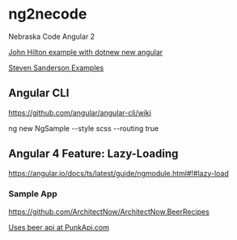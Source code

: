 # ng2necode
Nebraska Code Angular 2

[John Hilton example with dotnew new angular](https://jonhilton.net/2017/02/21/create-a-vs2017-angular-2-and-net-core-site-using-the-command-line/)

[Steven Sanderson Examples](https://jonhilton.net/2017/02/21/create-a-vs2017-angular-2-and-net-core-site-using-the-command-line/)


## Angular CLI

https://github.com/angular/angular-cli/wiki

ng new NgSample --style scss --routing true


## Angular 4 Feature: Lazy-Loading
https://angular.io/docs/ts/latest/guide/ngmodule.html#!#lazy-load

### Sample App

https://github.com/ArchitectNow/ArchitectNow.BeerRecipes

[Uses beer api at PunkApi.com](https://punkapi.com/)
